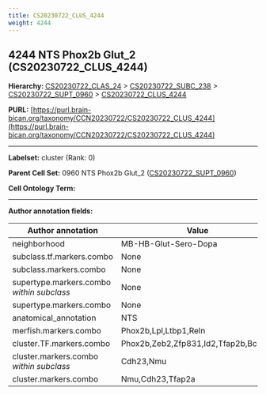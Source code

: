 ```yaml
---
title: CS20230722_CLUS_4244
weight: 4244
---
```

## 4244 NTS Phox2b Glut_2 (CS20230722_CLUS_4244)
<b>Hierarchy: </b>
[CS20230722_CLAS_24](../CS20230722_CLAS_24) >
[CS20230722_SUBC_238](../CS20230722_SUBC_238) >
[CS20230722_SUPT_0960](../CS20230722_SUPT_0960) >
[CS20230722_CLUS_4244](../CS20230722_CLUS_4244)

**PURL:** [https://purl.brain-bican.org/taxonomy/CCN20230722/CS20230722_CLUS_4244](https://purl.brain-bican.org/taxonomy/CCN20230722/CS20230722_CLUS_4244)

---


**Labelset:** cluster (Rank: 0)

**Parent Cell Set:** 0960 NTS Phox2b Glut_2 ([CS20230722_SUPT_0960](../CS20230722_SUPT_0960))



**Cell Ontology Term:** 

[MARKER GENES.]: #


---

[TRANSFERRED ANNOTATIONS.]: #


[AUTHOR ANNOTATION FIELDS.]: #


**Author annotation fields:**

| Author annotation | Value |
|-------------------|-------|
|neighborhood|MB-HB-Glut-Sero-Dopa|
|subclass.tf.markers.combo|None|
|subclass.markers.combo|None|
|supertype.markers.combo _within subclass_|None|
|supertype.markers.combo|None|
|anatomical_annotation|NTS|
|merfish.markers.combo|Phox2b,Lpl,Ltbp1,Reln|
|cluster.TF.markers.combo|Phox2b,Zeb2,Zfp831,Id2,Tfap2b,Bcl11b|
|cluster.markers.combo _within subclass_|Cdh23,Nmu|
|cluster.markers.combo|Nmu,Cdh23,Tfap2a|
